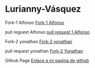 # Lurianny-Vásquez


Fork-1 Alfonso
[Fork-1 Alfonso](https://github.com/Lurianny/Desafio_latam_prueba_modulo1#)

pull reguest Alfonso
[pull request 1 Alfonso](https://github.com/ALFONSOMUJICAS/Desafio_latam_prueba_modulo1/pull/2)


Fork-2 yonathan
[Fork-2 yonathan](https://github.com/Lurianny/PortafolioCV)

pull request yonathan
[Fork-2 Yonathan](https://github.com/yonacamposs86/PortafolioCV/pull/2)


Github Page
[Enlace a mi pagina de github](https://lurianny.github.io/)
